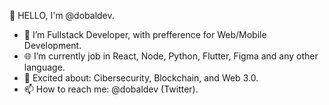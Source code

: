 👋 HELLO, I'm @dobaldev.

- 👀 I’m Fullstack Developer, with prefference for Web/Mobile Development.
- 🌐 I’m currently job in React, Node, Python, Flutter, Figma and any other language.
- 🎯 Excited about: Cibersecurity, Blockchain, and Web 3.0.
- 📫 How to reach me: @dobaldev (Twitter).

<!---
adrieldobal/adrieldobal is a ✨ special ✨ repository because its `README.md` (this file) appears on your GitHub profile.
You can click the Preview link to take a look at your changes.
--->
